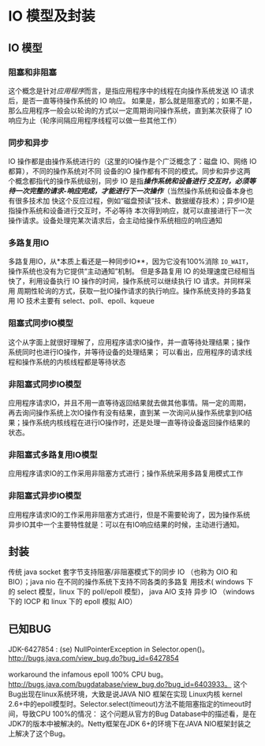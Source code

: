 # IO 模型及封装
## IO 模型
### 阻塞和非阻塞
这个概念是针对*应用程序*而言，是指应用程序中的线程在向操作系统发送 IO 请求后，是否一直等待操作系统的 IO 响应。
如果是，那么就是阻塞式的；如果不是，那么应用程序一般会以轮询的方式以一定周期询问操作系统，直到某次获得了
IO 响应为止（轮序间隔应用程序线程可以做一些其他工作）

### 同步和异步
IO 操作都是由操作系统进行的（这里的IO操作是个广泛概念了：磁盘 IO、网络 IO 都算），不同的操作系统对不同
设备的IO 操作都有不同的模式。同步和异步这两个概念都指代的操作系统级别，同步 IO 是指<b>*操作系统和设备进行
交互时，必须等待一次完整的请求-响应完成，才能进行下一次操作*</b>（当然操作系统和设备本身也有很多技术加
快这个反应过程，例如“磁盘预读”技术、数据缓存技术）；异步IO是指操作系统和设备进行交互时，不必等待
本次得到响应，就可以直接进行下一次操作请求。设备处理完某次请求后，会主动给操作系统相应的响应通知

### 多路复用IO
多路复用IO，从*本质上看还是一种同步IO**，因为它没有100%消除 `IO_WAIT`，操作系统也没有为它提供“主动通知”机制。
但是多路复用 IO 的处理速度已经相当快了，利用设备执行 IO 操作的时间，操作系统可以继续执行 IO 请求。并同样采用
周期性轮询的方式，获取一批IO操作请求的执行响应。操作系统支持的多路复用 IO 技术主要有 select、poll、epoll、kqueue

### 阻塞式同步IO模型
这个从字面上就很好理解了，应用程序请求IO操作，并一直等待处理结果；操作系统同时也进行IO操作，并等待设备的处理结果；
可以看出，应用程序的请求线程和操作系统的内核线程都是等待状态

### 非阻塞式同步IO模型
应用程序请求IO，并且不用一直等待返回结果就去做其他事情。隔一定的周期，再去询问操作系统上次IO操作有没有结果，直到某
一次询问从操作系统拿到IO结果；操作系统内核线程在进行IO操作时，还是处理一直等待设备返回操作结果的状态。

### 非阻塞式多路复用IO模型
应用程序请求IO的工作采用非阻塞方式进行；操作系统采用多路复用模式工作

### 非阻塞式异步IO模型
应用程序请求IO的工作采用非阻塞方式进行，但是不需要轮询了，因为操作系统异步IO其中一个主要特性就是：可以在有IO响应结果的时候，主动进行通知。

## 封装
传统 java socket 套字节支持阻塞/非阻塞模式下的同步 IO （也称为 OIO 和 BIO）；java nio 在不同的操作系统下支持不同各类的多路复
用技术( windows 下的 select 模型，linux 下的 poll/epoll 模型)， java AIO 支持 异步 IO （windows 下的 IOCP 和 linux 下的 epoll
 模拟 AIO）
 
## 已知BUG
JDK-6427854 : (se) NullPointerException in Selector.open()。http://bugs.java.com/view_bug.do?bug_id=6427854

workaround the infamous epoll 100% CPU bug。http://bugs.java.com/bugdatabase/view_bug.do?bug_id=6403933。
这个Bug出现在linux系统环境，大致是说JAVA NIO 框架在实现 Linux内核 kernel 2.6+中的epoll模型时。Selector.select(timeout)方法不能阻塞指定的timeout时间，导致CPU 100%的情况：
这个问题从官方的Bug Database中的描述看，是在JDK7的版本中被解决的。Netty框架在JDK 6+的环境下在JAVA NIO框架封装之上解决了这个Bug。
